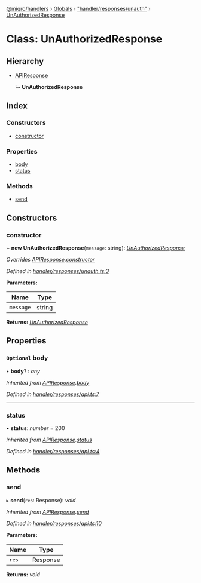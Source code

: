 [@miqro/handlers](../README.md) › [Globals](../globals.md) › ["handler/responses/unauth"](../modules/_handler_responses_unauth_.md) › [UnAuthorizedResponse](_handler_responses_unauth_.unauthorizedresponse.md)

# Class: UnAuthorizedResponse

## Hierarchy

* [APIResponse](_handler_responses_api_.apiresponse.md)

  ↳ **UnAuthorizedResponse**

## Index

### Constructors

* [constructor](_handler_responses_unauth_.unauthorizedresponse.md#constructor)

### Properties

* [body](_handler_responses_unauth_.unauthorizedresponse.md#optional-body)
* [status](_handler_responses_unauth_.unauthorizedresponse.md#status)

### Methods

* [send](_handler_responses_unauth_.unauthorizedresponse.md#send)

## Constructors

###  constructor

\+ **new UnAuthorizedResponse**(`message`: string): *[UnAuthorizedResponse](_handler_responses_unauth_.unauthorizedresponse.md)*

*Overrides [APIResponse](_handler_responses_api_.apiresponse.md).[constructor](_handler_responses_api_.apiresponse.md#constructor)*

*Defined in [handler/responses/unauth.ts:3](https://github.com/claukers/miqro-express/blob/8fe809c/src/handler/responses/unauth.ts#L3)*

**Parameters:**

Name | Type |
------ | ------ |
`message` | string |

**Returns:** *[UnAuthorizedResponse](_handler_responses_unauth_.unauthorizedresponse.md)*

## Properties

### `Optional` body

• **body**? : *any*

*Inherited from [APIResponse](_handler_responses_api_.apiresponse.md).[body](_handler_responses_api_.apiresponse.md#optional-body)*

*Defined in [handler/responses/api.ts:7](https://github.com/claukers/miqro-express/blob/8fe809c/src/handler/responses/api.ts#L7)*

___

###  status

• **status**: *number* = 200

*Inherited from [APIResponse](_handler_responses_api_.apiresponse.md).[status](_handler_responses_api_.apiresponse.md#status)*

*Defined in [handler/responses/api.ts:4](https://github.com/claukers/miqro-express/blob/8fe809c/src/handler/responses/api.ts#L4)*

## Methods

###  send

▸ **send**(`res`: Response): *void*

*Inherited from [APIResponse](_handler_responses_api_.apiresponse.md).[send](_handler_responses_api_.apiresponse.md#send)*

*Defined in [handler/responses/api.ts:10](https://github.com/claukers/miqro-express/blob/8fe809c/src/handler/responses/api.ts#L10)*

**Parameters:**

Name | Type |
------ | ------ |
`res` | Response |

**Returns:** *void*
